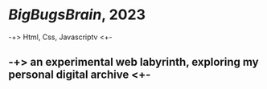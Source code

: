 # _BigBugsBrain_, 2023
-+> Html, Css, Javascriptv <+-
## -+> an experimental web labyrinth, exploring my personal digital archive <+-
